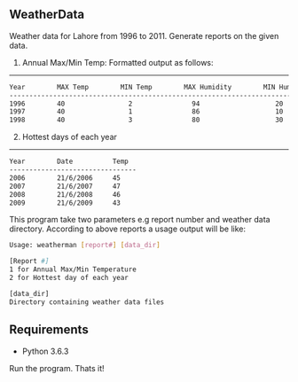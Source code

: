 WeatherData
----------------------------
Weather data for Lahore from 1996 to 2011. Generate reports on the given data.


1. Annual Max/Min Temp: Formatted output as follows:
------------------------------------------------------------------------------
```sh
Year        MAX Temp        MIN Temp        MAX Humidity        MIN Humidity
------------------------------------------------------------------------------
1996        40                2               94                   20
1997        40                1               86                   10
1998        40                3               80                   30
```

2. Hottest days of each year
---------------------------------------------------
```sh
Year        Date          Temp
--------------------------------
2006        21/6/2006     45
2007        21/6/2007     47
2008        21/6/2008     46
2009        21/6/2009     43
```

This program  take two parameters e.g report number and weather data directory. According to above reports a usage output will be like:
```sh
Usage: weatherman [report#] [data_dir]

[Report #]
1 for Annual Max/Min Temperature
2 for Hottest day of each year

[data_dir]
Directory containing weather data files
```
Requirements
------------
- Python 3.6.3

Run the program. Thats it!
